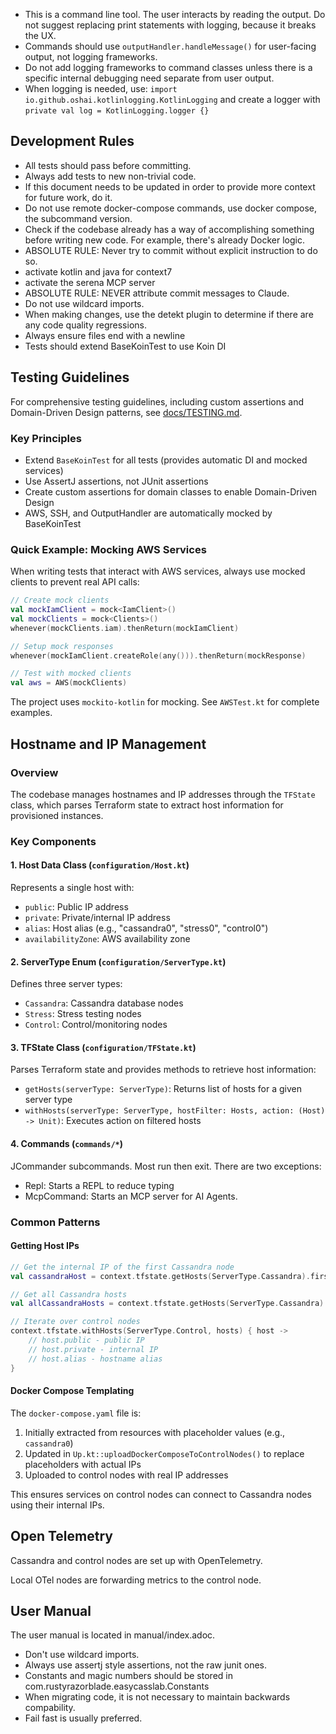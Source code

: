 - This is a command line tool.  The user interacts by reading the output.  Do not suggest replacing print statements with logging, because it breaks the UX.
- Commands should use `outputHandler.handleMessage()` for user-facing output, not logging frameworks.
- Do not add logging frameworks to command classes unless there is a specific internal debugging need separate from user output.
- When logging is needed, use: `import io.github.oshai.kotlinlogging.KotlinLogging` and create a logger with `private val log = KotlinLogging.logger {}`

## Development Rules

- All tests should pass before committing.
- Always add tests to new non-trivial code.
- If this document needs to be updated in order to provide more context for future work, do it.
- Do not use remote docker-compose commands, use docker compose, the subcommand version.
- Check if the codebase already has a way of accomplishing something before writing new code.  For example, there's already Docker logic.
- ABSOLUTE RULE: Never try to commit without explicit instruction to do so.
- activate kotlin and java for context7
- activate the serena MCP server
- ABSOLUTE RULE: NEVER attribute commit messages to Claude.  
- Do not use wildcard imports.
- When making changes, use the detekt plugin to determine if there are any code quality regressions.
- Always ensure files end with a newline
- Tests should extend BaseKoinTest to use Koin DI

## Testing Guidelines

For comprehensive testing guidelines, including custom assertions and Domain-Driven Design patterns, see [docs/TESTING.md](docs/TESTING.md).

### Key Principles
- Extend `BaseKoinTest` for all tests (provides automatic DI and mocked services)
- Use AssertJ assertions, not JUnit assertions  
- Create custom assertions for domain classes to enable Domain-Driven Design
- AWS, SSH, and OutputHandler are automatically mocked by BaseKoinTest

### Quick Example: Mocking AWS Services
When writing tests that interact with AWS services, always use mocked clients to prevent real API calls:

```kotlin
// Create mock clients
val mockIamClient = mock<IamClient>()
val mockClients = mock<Clients>()
whenever(mockClients.iam).thenReturn(mockIamClient)

// Setup mock responses
whenever(mockIamClient.createRole(any())).thenReturn(mockResponse)

// Test with mocked clients
val aws = AWS(mockClients)
```

The project uses `mockito-kotlin` for mocking. See `AWSTest.kt` for complete examples.

## Hostname and IP Management

### Overview
The codebase manages hostnames and IP addresses through the `TFState` class, which parses Terraform state to extract host information for provisioned instances.

### Key Components

#### 1. Host Data Class (`configuration/Host.kt`)
Represents a single host with:
- `public`: Public IP address
- `private`: Private/internal IP address  
- `alias`: Host alias (e.g., "cassandra0", "stress0", "control0")
- `availabilityZone`: AWS availability zone

#### 2. ServerType Enum (`configuration/ServerType.kt`)
Defines three server types:
- `Cassandra`: Cassandra database nodes
- `Stress`: Stress testing nodes
- `Control`: Control/monitoring nodes

#### 3. TFState Class (`configuration/TFState.kt`)
Parses Terraform state and provides methods to retrieve host information:
- `getHosts(serverType: ServerType)`: Returns list of hosts for a given server type
- `withHosts(serverType: ServerType, hostFilter: Hosts, action: (Host) -> Unit)`: Executes action on filtered hosts

#### 4. Commands (`commands/*`)

JCommander subcommands.  Most run then exit.  There are two exceptions:

- Repl: Starts a REPL to reduce typing
- McpCommand: Starts an MCP server for AI Agents.


### Common Patterns

#### Getting Host IPs
```kotlin
// Get the internal IP of the first Cassandra node
val cassandraHost = context.tfstate.getHosts(ServerType.Cassandra).first().private

// Get all Cassandra hosts
val allCassandraHosts = context.tfstate.getHosts(ServerType.Cassandra)

// Iterate over control nodes
context.tfstate.withHosts(ServerType.Control, hosts) { host ->
    // host.public - public IP
    // host.private - internal IP
    // host.alias - hostname alias
}
```

#### Docker Compose Templating
The `docker-compose.yaml` file is:
1. Initially extracted from resources with placeholder values (e.g., `cassandra0`)
2. Updated in `Up.kt::uploadDockerComposeToControlNodes()` to replace placeholders with actual IPs
3. Uploaded to control nodes with real IP addresses

This ensures services on control nodes can connect to Cassandra nodes using their internal IPs.


## Open Telemetry

Cassandra and control nodes are set up with OpenTelemetry.

Local OTel nodes are forwarding metrics to the control node.

## User Manual

The user manual is located in manual/index.adoc.  
- Don't use wildcard imports.
- Always use assertj style assertions, not the raw junit ones.
- Constants and magic numbers should be stored in com.rustyrazorblade.easycasslab.Constants
- When migrating code, it is not necessary to maintain backwards compability.
- Fail fast is usually preferred.